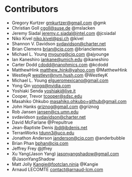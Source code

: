# Contributors

* Gregory Kurtzer <gmkurtzer@gmail.com> @gmk
* Christian Goll <cgoll@suse.de> @mslacken
* Jeremy Siadal <jeremy.c.siadal@intel.com> @jcsiadal
* Niko Kivel <niko.kivel@psi.ch> @kivel
* Shannon V. Davidson <svdavidson@charter.net>
* Brian Clemens <brian@ciq.com> @brianclemens
* Michael L. Young <myoung@ciq.com> @ajyounge
* Ian Kaneshiro <iankane@umich.edu> @ikaneshiro
* Carter Dodd <cdodd@nanohmics.com> @kcdodd
* MatthewHink <matthew_hink@yahoo.com> @MatthewHink
* WestleyR <westleyr@nym.hush.com> @WestleyK
* Michael L. Young <elgueromexicano@gmail.com>
* Yong Qin <yongq@nvidia.com>
* Yoshiaki Senda <yoshiaki@live.it>
* Cooper, Trevor <tcooper@sdsc.edu>
* Masahiko Ohkubo <masahiko.ohkubo+github@gmail.com>
* John Hanks <griznog@gmail.com> @griznog
* Rob Jansen <jansen@cs.umn.edu>
* svdavidson <svdavidson@charter.net>
* David McFarlane @Prepultrue
* Jean-Baptiste Denis <jbd@jbdenis.net>
* TerranWorks <tdunn3@uco.edu>
* Jonathon Anderson <janderson@ciq.com> @anderbubble
* Brian Phan <bphan@ciq.com>
* Jeffrey Frey @jtfrey 
* Xu Yang(Jason Yang) <jasonyangshadow@gmail.com> @JasonYangShadow
* Matt Jolly <Kangie@footclan.ninja> @Kangie
* Arnaud LECOMTE <contact@arnaud-lcm.com>
